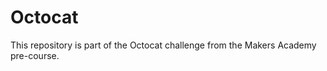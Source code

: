 Octocat
===========
This repository is part of the Octocat challenge from the Makers Academy pre-course.